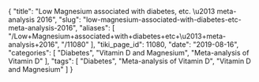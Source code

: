 {
    "title": "Low Magnesium associated with diabetes, etc. \u2013 meta-analysis 2016",
    "slug": "low-magnesium-associated-with-diabetes-etc-meta-analysis-2016",
    "aliases": [
        "/Low+Magnesium+associated+with+diabetes+etc+\u2013+meta-analysis+2016",
        "/11080"
    ],
    "tiki_page_id": 11080,
    "date": "2019-08-16",
    "categories": [
        "Diabetes",
        "Vitamin D and Magnesium",
        "Meta-analysis of Vitamin D"
    ],
    "tags": [
        "Diabetes",
        "Meta-analysis of Vitamin D",
        "Vitamin D and Magnesium"
    ]
}